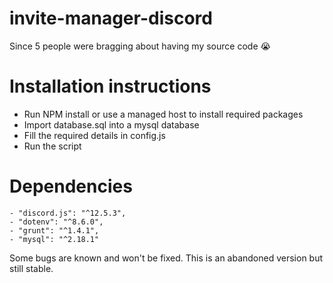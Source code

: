 # invite-manager-discord

Since 5 people were bragging about having my source code 😭

# Installation instructions
- Run NPM install or use a managed host to install required packages
- Import database.sql into a mysql database
- Fill the required details in config.js
- Run the script

# Dependencies
	- "discord.js": "^12.5.3",
    - "dotenv": "^8.6.0",
    - "grunt": "^1.4.1",
    - "mysql": "^2.18.1"

Some bugs are known and won't be fixed. This is an abandoned version but still stable.

